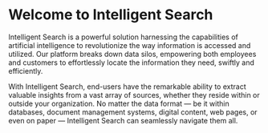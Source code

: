# Welcome to Intelligent Search

Intelligent Search is a powerful solution harnessing the capabilities of artificial intelligence to revolutionize the way information is accessed and utilized. Our platform breaks down data silos, empowering both employees and customers to effortlessly locate the information they need, swiftly and efficiently.

With Intelligent Search, end-users have the remarkable ability to extract valuable insights from a vast array of sources, whether they reside within or outside your organization. No matter the data format — be it within databases, document management systems, digital content, web pages, or even on paper — Intelligent Search can seamlessly navigate them all.
